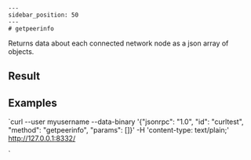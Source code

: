 
    ---
    sidebar_position: 50
    ---
    # getpeerinfo

Returns data about each connected network node as a json array of objects.

## Result

## Examples

`curl --user myusername --data-binary '{"jsonrpc": "1.0", "id": "curltest", "method": "getpeerinfo", "params": []}' -H 'content-type: text/plain;' http://127.0.0.1:8332/

`